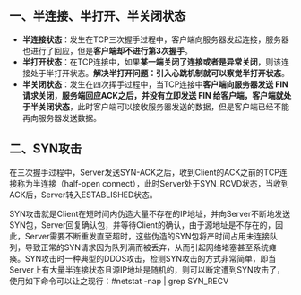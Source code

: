 ## 一、半连接、半打开、半关闭状态

- **半连接状态**：发生在TCP三次握手过程中，客户端向服务器发起连接，服务器也进行了回应，但是**客户端却不进行第3次握手**。
- **半打开状态**：在TCP连接中，如果**某一端关闭了连接或者是异常关闭**，则该连接处于半打开状态。**解决半打开问题：引入心跳机制就可以察觉半打开状态**。
- **半关闭状态**：发生在四次挥手过程中，当TCP连接中**客户端向服务器发送 FIN 请求关闭，服务端回应ACK之后，并没有立即发送 FIN 给客户端，客户端就处于半关闭状态**，此时客户端可以接收服务器发送的数据，但是客户端已经不能再向服务器发送数据。

## 二、SYN攻击

在三次握手过程中，Server发送SYN-ACK之后，收到Client的ACK之前的TCP连接称为半连接（half-open connect），此时Server处于SYN_RCVD状态，当收到ACK后，Server转入ESTABLISHED状态。

SYN攻击就是Client在短时间内伪造大量不存在的IP地址，并向Server不断地发送SYN包，Server回复确认包，并等待Client的确认，由于源地址是不存在的，因此，Server需要不断重发直至超时，这些伪造的SYN包将产时间占用未连接队列，导致正常的SYN请求因为队列满而被丢弃，从而引起网络堵塞甚至系统瘫痪。SYN攻击时一种典型的DDOS攻击，检测SYN攻击的方式非常简单，即当Server上有大量半连接状态且源IP地址是随机的，则可以断定遭到SYN攻击了，使用如下命令可以让之现行：#netstat -nap | grep SYN_RECV